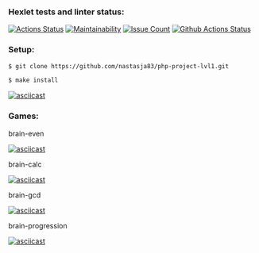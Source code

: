 ### Hexlet tests and linter status:

[![Actions Status](https://github.com/nastasja83/php-project-lvl1/workflows/hexlet-check/badge.svg)](https://github.com/nastasja83/php-project-lvl1/actions)
[![Maintainability](https://codeclimate.com/github/nastasja83/php-project-lvl1/badges/gpa.svg)](https://codeclimate.com/github/nastasja83/php-project-lvl1)
[![Issue Count](https://codeclimate.com/github/nastasja83/php-project-lvl1/badges/issue_count.svg)](https://codeclimate.com/github/nastasja83/php-project-lvl1/issues)
[![Github Actions Status](https://github.com/nastasja83/php-project-lvl1/workflows/PHP%20CI/badge.svg)](https://github.com/nastasja83/php-project-lvl1/actions)
### Setup:
```sh
$ git clone https://github.com/nastasja83/php-project-lvl1.git

$ make install
```
[![asciicast](https://asciinema.org/a/386641.svg)](https://asciinema.org/a/386641)
### Games:

brain-even

[![asciicast](https://asciinema.org/a/386643.svg)](https://asciinema.org/a/386643)

brain-calc

[![asciicast](https://asciinema.org/a/386640.svg)](https://asciinema.org/a/386640)

brain-gcd

[![asciicast](https://asciinema.org/a/386667.svg)](https://asciinema.org/a/386667)

brain-progression

[![asciicast](https://asciinema.org/a/386938.svg)](https://asciinema.org/a/386938)
